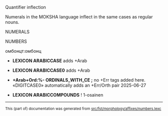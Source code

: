 Quantifier inflection

Numerals in the MOKSHA language inflect in the same cases as regular
nouns.

NUMERALS

NUMBERS 

омбонцт:омбонц

* **LEXICON ARABICCASE**  adds +Arab

* **LEXICON ARABICCASE0**  adds +Arab
* **+Arab+Ord:%- ORDINALS_WITH_CE ;**  no +Err tags added here. «DIGITCASE0» automatically adds an +Err/Orth pair 2025-06-27

* **LEXICON ARABICCOMPOUNDS**  ! 1-osainen

* * *

<small>This (part of) documentation was generated from [src/fst/morphology/affixes/numbers.lexc](https://github.com/giellalt/lang-mdf/blob/main/src/fst/morphology/affixes/numbers.lexc)</small>
